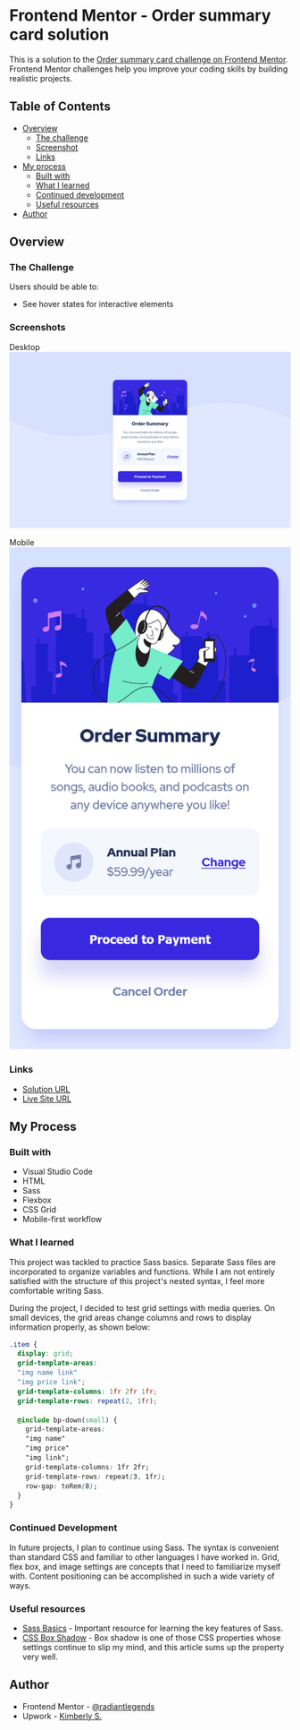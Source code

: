 # Frontend Mentor - Order summary card solution

This is a solution to the [Order summary card challenge on Frontend Mentor](https://www.frontendmentor.io/challenges/order-summary-component-QlPmajDUj). Frontend Mentor challenges help you improve your coding skills by building realistic projects. 

## Table of Contents

- [Overview](#overview)
  - [The challenge](#the-challenge)
  - [Screenshot](#screenshot)
  - [Links](#links)
- [My process](#my-process)
  - [Built with](#built-with)
  - [What I learned](#what-i-learned)
  - [Continued development](#continued-development)
  - [Useful resources](#useful-resources)
- [Author](#author)

## Overview

### The Challenge

Users should be able to:

- See hover states for interactive elements

### Screenshots
Desktop
![](./screenshot-desktop.png)

Mobile
![](./screenshot-mobile.png)

### Links

- [Solution URL](https://www.frontendmentor.io/solutions/order-summary-using-sass-flexbox-and-grid-cq25FqKoE)
- [Live Site URL](https://radiantlegends.github.io/order-summary-component/)

## My Process

### Built with

- Visual Studio Code
- HTML
- Sass
- Flexbox
- CSS Grid
- Mobile-first workflow

### What I learned

This project was tackled to practice Sass basics. Separate Sass files are incorporated to organize variables and functions. While I am not entirely satisfied with the structure of this project's nested syntax, I feel more comfortable writing Sass.

During the project, I decided to test grid settings with media queries. On small devices, the grid areas change columns and rows to display information properly, as shown below:

```css
.item {
  display: grid;
  grid-template-areas: 
  "img name link"
  "img price link";
  grid-template-columns: 1fr 2fr 1fr;
  grid-template-rows: repeat(2, 1fr);

  @include bp-down(small) {
    grid-template-areas:
    "img name"
    "img price"
    "img link";
    grid-template-columns: 1fr 2fr;
    grid-template-rows: repeat(3, 1fr);
    row-gap: toRem(8);
  }
}
```

### Continued Development

In future projects, I plan to continue using Sass. The syntax is convenient than standard CSS and familiar to other languages I have worked in. Grid, flex box, and image settings are  concepts that I need to familiarize myself with. Content positioning can be accomplished in such a wide variety of ways.

### Useful resources

- [Sass Basics](https://sass-lang.com/guide) - Important resource for learning the key features of Sass.
- [CSS Box Shadow](https://developer.mozilla.org/en-US/docs/Web/CSS/box-shadow) - Box shadow is one of those CSS properties whose settings continue to slip my mind, and this article sums up the property very well.

## Author

- Frontend Mentor - [@radiantlegends](https://www.frontendmentor.io/profile/radiantlegends)
- Upwork - [Kimberly S.](https://www.upwork.com/freelancers/~0193e4cf5120bb4dc5)